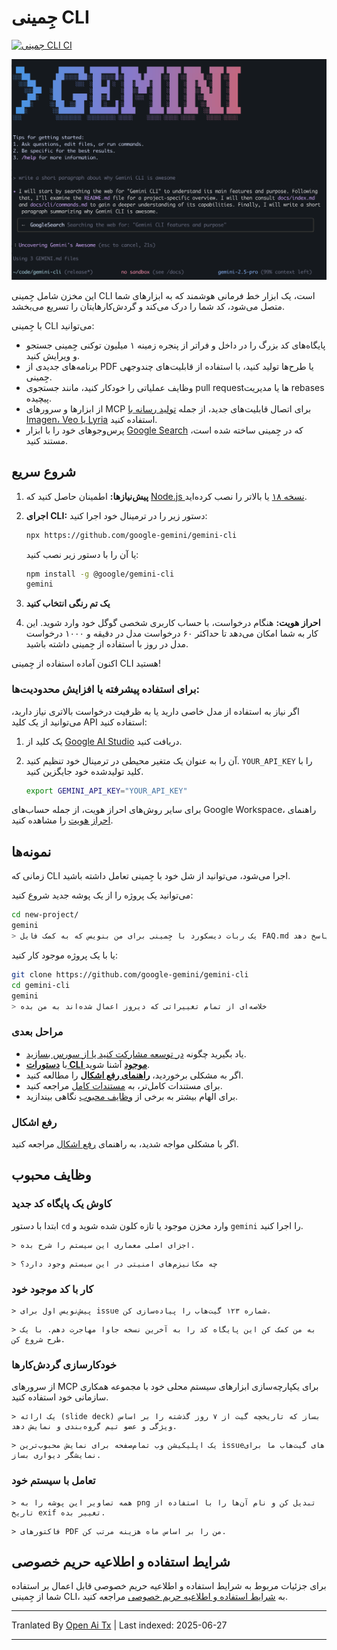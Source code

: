 # جِمینی CLI

[![جِمینی CLI CI](https://github.com/google-gemini/gemini-cli/actions/workflows/ci.yml/badge.svg)](https://github.com/google-gemini/gemini-cli/actions/workflows/ci.yml)

![اسکرین‌شات جِمینی CLI](https://raw.githubusercontent.com/google-gemini/gemini-cli/main/docs/assets/gemini-screenshot.png)

این مخزن شامل جِمینی CLI است، یک ابزار خط فرمانی هوشمند که به ابزارهای شما متصل می‌شود، کد شما را درک می‌کند و گردش‌کارهایتان را تسریع می‌بخشد.

با جِمینی CLI می‌توانید:

- پایگاه‌های کد بزرگ را در داخل و فراتر از پنجره زمینه ۱ میلیون توکنی جِمینی جستجو و ویرایش کنید.
- برنامه‌های جدیدی از PDF یا طرح‌ها تولید کنید، با استفاده از قابلیت‌های چندوجهی جِمینی.
- وظایف عملیاتی را خودکار کنید، مانند جستجوی pull requestها یا مدیریت rebases پیچیده.
- از ابزارها و سرورهای MCP برای اتصال قابلیت‌های جدید، از جمله [تولید رسانه با Imagen، Veo یا Lyria](https://github.com/GoogleCloudPlatform/vertex-ai-creative-studio/tree/main/experiments/mcp-genmedia) استفاده کنید.
- پرس‌وجوهای خود را با ابزار [Google Search](https://ai.google.dev/gemini-api/docs/grounding) که در جِمینی ساخته شده است، مستند کنید.

## شروع سریع

1. **پیش‌نیازها:** اطمینان حاصل کنید که [Node.js نسخه ۱۸](https://nodejs.org/en/download) یا بالاتر را نصب کرده‌اید.
2. **اجرای CLI:** دستور زیر را در ترمینال خود اجرا کنید:

   ```bash
   npx https://github.com/google-gemini/gemini-cli
   ```

   یا آن را با دستور زیر نصب کنید:

   ```bash
   npm install -g @google/gemini-cli
   gemini
   ```

3. **یک تم رنگی انتخاب کنید**
4. **احراز هویت:** هنگام درخواست، با حساب کاربری شخصی گوگل خود وارد شوید. این کار به شما امکان می‌دهد تا حداکثر ۶۰ درخواست مدل در دقیقه و ۱۰۰۰ درخواست مدل در روز با استفاده از جِمینی داشته باشید.

اکنون آماده استفاده از جِمینی CLI هستید!

### برای استفاده پیشرفته یا افزایش محدودیت‌ها:

اگر نیاز به استفاده از مدل خاصی دارید یا به ظرفیت درخواست بالاتری نیاز دارید، می‌توانید از یک کلید API استفاده کنید:

1. یک کلید از [Google AI Studio](https://aistudio.google.com/apikey) دریافت کنید.
2. آن را به عنوان یک متغیر محیطی در ترمینال خود تنظیم کنید. `YOUR_API_KEY` را با کلید تولیدشده خود جایگزین کنید.

   ```bash
   export GEMINI_API_KEY="YOUR_API_KEY"
   ```

برای سایر روش‌های احراز هویت، از جمله حساب‌های Google Workspace، راهنمای [احراز هویت](https://raw.githubusercontent.com/google-gemini/gemini-cli/main/docs/cli/authentication.md) را مشاهده کنید.

## نمونه‌ها

زمانی که CLI اجرا می‌شود، می‌توانید از شل خود با جِمینی تعامل داشته باشید.

می‌توانید یک پروژه را از یک پوشه جدید شروع کنید:

```sh
cd new-project/
gemini
> یک ربات دیسکورد با جِمینی برای من بنویس که به کمک فایل FAQ.md که ارائه خواهم داد به سوالات پاسخ دهد
```

یا با یک پروژه موجود کار کنید:

```sh
git clone https://github.com/google-gemini/gemini-cli
cd gemini-cli
gemini
> خلاصه‌ای از تمام تغییراتی که دیروز اعمال شده‌اند به من بده
```

### مراحل بعدی

- یاد بگیرید چگونه [در توسعه مشارکت کنید یا از سورس بسازید](https://raw.githubusercontent.com/google-gemini/gemini-cli/main/CONTRIBUTING.md).
- با **[دستورات CLI موجود](https://raw.githubusercontent.com/google-gemini/gemini-cli/main/docs/cli/commands.md)** آشنا شوید.
- اگر به مشکلی برخوردید، **[راهنمای رفع اشکال](https://raw.githubusercontent.com/google-gemini/gemini-cli/main/docs/troubleshooting.md)** را مطالعه کنید.
- برای مستندات کامل‌تر، به [مستندات کامل](https://raw.githubusercontent.com/google-gemini/gemini-cli/main/docs/index.md) مراجعه کنید.
- برای الهام بیشتر به برخی از [وظایف محبوب](#popular-tasks) نگاهی بیندازید.

### رفع اشکال

اگر با مشکلی مواجه شدید، به راهنمای [رفع اشکال](https://raw.githubusercontent.com/google-gemini/gemini-cli/main/docs/troubleshooting.md) مراجعه کنید.

## وظایف محبوب

### کاوش یک پایگاه کد جدید

ابتدا با دستور `cd` وارد مخزن موجود یا تازه کلون شده شوید و `gemini` را اجرا کنید.

```text
> اجزای اصلی معماری این سیستم را شرح بده.
```

```text
> چه مکانیزم‌های امنیتی در این سیستم وجود دارد؟
```

### کار با کد موجود خود

```text
> پیش‌نویس اول برای issue شماره ۱۲۳ گیت‌هاب را پیاده‌سازی کن.
```

```text
> به من کمک کن این پایگاه کد را به آخرین نسخه جاوا مهاجرت دهم. با یک طرح شروع کن.
```

### خودکارسازی گردش‌کارها

از سرورهای MCP برای یکپارچه‌سازی ابزارهای سیستم محلی خود با مجموعه همکاری سازمانی خود استفاده کنید.

```text
> یک ارائه (slide deck) بساز که تاریخچه گیت از ۷ روز گذشته را بر اساس ویژگی و عضو تیم گروه‌بندی و نمایش دهد.
```

```text
> یک اپلیکیشن وب تمام‌صفحه برای نمایش محبوب‌ترین issueهای گیت‌هاب ما برای نمایشگر دیواری بساز.
```

### تعامل با سیستم خود

```text
> همه تصاویر این پوشه را به png تبدیل کن و نام آن‌ها را با استفاده از تاریخ exif تغییر بده.
```

```text
> فاکتورهای PDF من را بر اساس ماه هزینه مرتب کن.
```

## شرایط استفاده و اطلاعیه حریم خصوصی

برای جزئیات مربوط به شرایط استفاده و اطلاعیه حریم خصوصی قابل اعمال بر استفاده شما از جِمینی CLI، به [شرایط استفاده و اطلاعیه حریم خصوصی](https://raw.githubusercontent.com/google-gemini/gemini-cli/main/docs/tos-privacy.md) مراجعه کنید.


---


Tranlated By [Open Ai Tx](https://github.com/OpenAiTx/OpenAiTx) | Last indexed: 2025-06-27


---